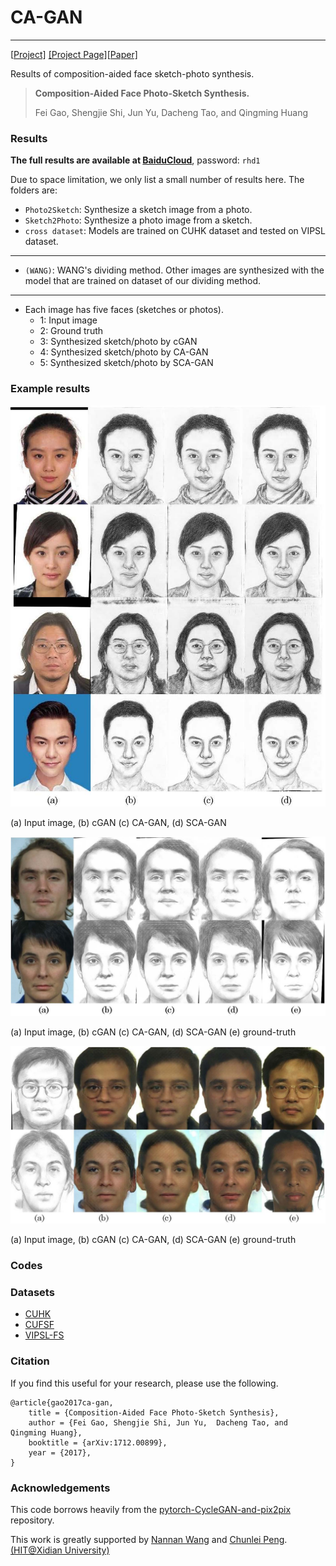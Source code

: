 # CA-GAN

------

[[Project\]](https://github.com/fei-hdu/ca-gan/) [\[Project Page\]](https://fei-hdu.github.io/ca-gan/)[[Paper\]](https://arxiv.org/abs/1712.00899) 

Results of composition-aided face sketch-photo synthesis.

> **Composition-Aided Face Photo-Sketch Synthesis.**
>
> Fei Gao, Shengjie Shi, Jun Yu,  Dacheng Tao, and Qingming Huang

### Results

**The full results are available at [BaiduCloud](https://pan.baidu.com/s/1PnzNYdwl6Cd2V5gg00ehQQ)**, password: `rhd1`

Due to space limitation, we only list a small number of results here.  The folders are:

- `Photo2Sketch`: Synthesize a sketch image from a photo.
- `Sketch2Photo`: Synthesize a photo image from a sketch.
- `cross dataset`: Models are trained on CUHK dataset and tested on VIPSL dataset.

------

- `(WANG)`: WANG's dividing method. Other images are synthesized with the  model that are trained on dataset of our dividing method. 

------

- Each image has five faces (sketches or photos). 
  - 1: Input image
  - 2: Ground truth
  - 3: Synthesized sketch/photo by cGAN
  - 4: Synthesized sketch/photo by CA-GAN
  - 5: Synthesized sketch/photo by SCA-GAN

### Example results

[![img](Examples/fig_celeb_sketch.jpg)](Examples/fig_celeb_sketch.jpg)

(a) Input image, (b) cGAN (c)  CA-GAN, (d) SCA-GAN



[![img](Examples/fig_sketch_vipsl.jpg)](Examples/fig_sketch_vipsl.jpg)

(a) Input image, (b) cGAN (c)  CA-GAN, (d) SCA-GAN (e) ground-truth



[![img](Examples/fig_photo_vipsl.jpg)](Examples/fig_photo_vipsl.jpg)

(a) Input image, (b) cGAN (c)  CA-GAN, (d) SCA-GAN (e) ground-truth



### Codes



### Datasets

- [CUHK](http://mmlab.ie.cuhk.edu.hk/archive/facesketch.html)
- [CUFSF](http://mmlab.ie.cuhk.edu.hk/archive/cufsf/index.html)
- [VIPSL-FS](http://www.ihitworld.com/)

### Citation

If you find this useful for your research, please use the following.

```
@article{gao2017ca-gan,
	title = {Composition-Aided Face Photo-Sketch Synthesis},
	author = {Fei Gao, Shengjie Shi, Jun Yu,  Dacheng Tao, and Qingming Huang},
	booktitle = {arXiv:1712.00899},
	year = {2017},
}
```

### Acknowledgements

This code borrows heavily from the [pytorch-CycleGAN-and-pix2pix](https://github.com/junyanz/pytorch-CycleGAN-and-pix2pix) repository.

This work is greatly supported by [Nannan Wang](http://www.ihitworld.com/) and [Chunlei Peng](http://chunleipeng.com/). [ (HIT@Xidian University)](http://www.ihitworld.com/)
